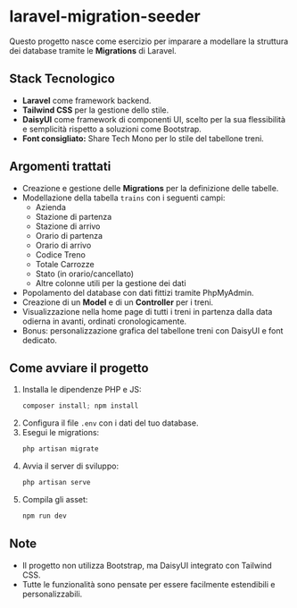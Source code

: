 # laravel-migration-seeder

Questo progetto nasce come esercizio per imparare a modellare la struttura dei database tramite le **Migrations** di Laravel.

## Stack Tecnologico

- **Laravel** come framework backend.
- **Tailwind CSS** per la gestione dello stile.
- **DaisyUI** come framework di componenti UI, scelto per la sua flessibilità e semplicità rispetto a soluzioni come Bootstrap.
- **Font consigliato:** Share Tech Mono per lo stile del tabellone treni.

## Argomenti trattati

- Creazione e gestione delle **Migrations** per la definizione delle tabelle.
- Modellazione della tabella `trains` con i seguenti campi:
  - Azienda
  - Stazione di partenza
  - Stazione di arrivo
  - Orario di partenza
  - Orario di arrivo
  - Codice Treno
  - Totale Carrozze
  - Stato (in orario/cancellato)
  - Altre colonne utili per la gestione dei dati
- Popolamento del database con dati fittizi tramite PhpMyAdmin.
- Creazione di un **Model** e di un **Controller** per i treni.
- Visualizzazione nella home page di tutti i treni in partenza dalla data odierna in avanti, ordinati cronologicamente.
- Bonus: personalizzazione grafica del tabellone treni con DaisyUI e font dedicato.

## Come avviare il progetto

1. Installa le dipendenze PHP e JS:
   ```powershell
   composer install; npm install
   ```
2. Configura il file `.env` con i dati del tuo database.
3. Esegui le migrations:
   ```powershell
   php artisan migrate
   ```
4. Avvia il server di sviluppo:
   ```powershell
   php artisan serve
   ```
5. Compila gli asset:
   ```powershell
   npm run dev
   ```

## Note

- Il progetto non utilizza Bootstrap, ma DaisyUI integrato con Tailwind CSS.
- Tutte le funzionalità sono pensate per essere facilmente estendibili e personalizzabili.

